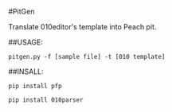 #PitGen

   Translate 010editor's template into Peach pit.

##USAGE:

    pitgen.py -f [sample file] -t [010 template]

##INSALL:

    pip install pfp

    pip install 010parser


